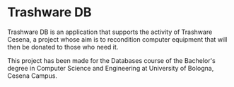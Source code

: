 # Trashware DB

Trashware DB is an application that supports the activity of Trashware Cesena, a project whose aim is to recondition computer equipment that will then be donated to those who need it.

This project has been made for the Databases course of the Bachelor's degree in Computer Science and Engineering at University of Bologna, Cesena Campus. 
